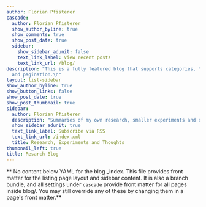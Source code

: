 ```yaml
---
author: Florian Pfisterer
cascade:
  author: Florian Pfisterer
  show_author_byline: true
  show_comments: true
  show_post_date: true
  sidebar:
    show_sidebar_adunit: false
    text_link_label: View recent posts
    text_link_url: /blog/
description: "This is a fully featured blog that supports categories, \ntags, series,
  and pagination.\n"
layout: list-sidebar
show_author_byline: true
show_button_links: false
show_post_date: true
show_post_thumbnail: true
sidebar:
  author: Florian Pfisterer
  description: "Summaries of my own research, smaller experiments and other thoughts."
  show_sidebar_adunit: true
  text_link_label: Subscribe via RSS
  text_link_url: /index.xml
  title: Research, Experiments and Thoughts
thumbnail_left: true
title: Resarch Blog
---
```


** No content below YAML for the blog _index. This file provides front matter for the listing page layout and sidebar content. It is also a branch bundle, and all settings under `cascade` provide front matter for all pages inside blog/. You may still override any of these by changing them in a page's front matter.**
